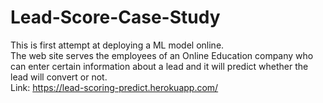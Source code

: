 # Lead-Score-Case-Study
This is first attempt at deploying a ML model online.  
The web site serves the employees of an Online Education company who can enter certain information about a lead and it will predict whether the lead
will convert or not.  
Link: https://lead-scoring-predict.herokuapp.com/

